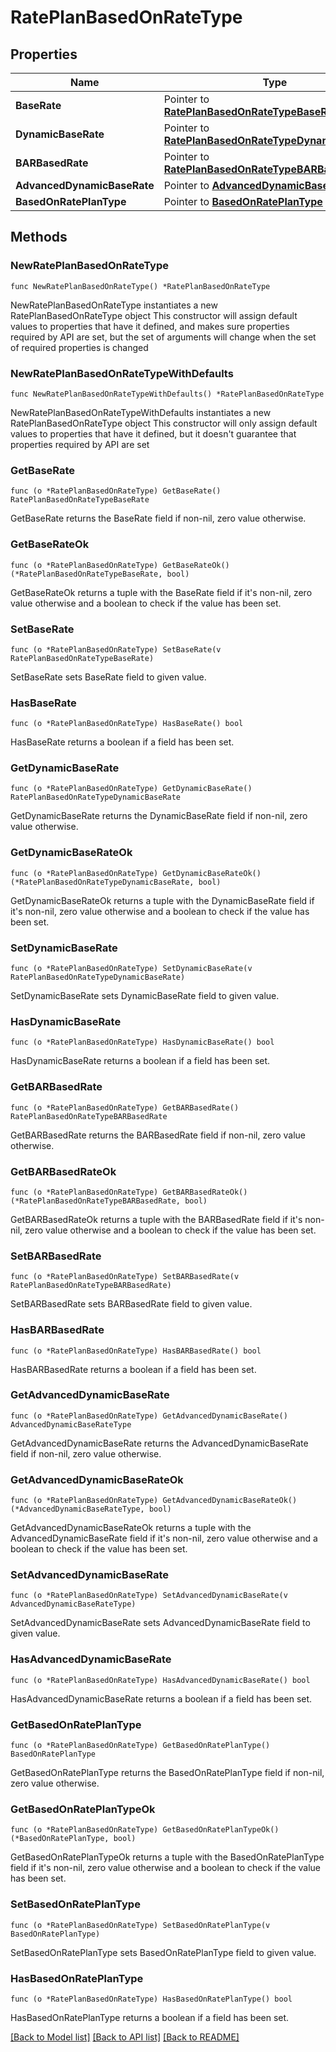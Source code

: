 # RatePlanBasedOnRateType

## Properties

Name | Type | Description | Notes
------------ | ------------- | ------------- | -------------
**BaseRate** | Pointer to [**RatePlanBasedOnRateTypeBaseRate**](RatePlanBasedOnRateTypeBaseRate.md) |  | [optional] 
**DynamicBaseRate** | Pointer to [**RatePlanBasedOnRateTypeDynamicBaseRate**](RatePlanBasedOnRateTypeDynamicBaseRate.md) |  | [optional] 
**BARBasedRate** | Pointer to [**RatePlanBasedOnRateTypeBARBasedRate**](RatePlanBasedOnRateTypeBARBasedRate.md) |  | [optional] 
**AdvancedDynamicBaseRate** | Pointer to [**AdvancedDynamicBaseRateType**](AdvancedDynamicBaseRateType.md) |  | [optional] 
**BasedOnRatePlanType** | Pointer to [**BasedOnRatePlanType**](BasedOnRatePlanType.md) |  | [optional] 

## Methods

### NewRatePlanBasedOnRateType

`func NewRatePlanBasedOnRateType() *RatePlanBasedOnRateType`

NewRatePlanBasedOnRateType instantiates a new RatePlanBasedOnRateType object
This constructor will assign default values to properties that have it defined,
and makes sure properties required by API are set, but the set of arguments
will change when the set of required properties is changed

### NewRatePlanBasedOnRateTypeWithDefaults

`func NewRatePlanBasedOnRateTypeWithDefaults() *RatePlanBasedOnRateType`

NewRatePlanBasedOnRateTypeWithDefaults instantiates a new RatePlanBasedOnRateType object
This constructor will only assign default values to properties that have it defined,
but it doesn't guarantee that properties required by API are set

### GetBaseRate

`func (o *RatePlanBasedOnRateType) GetBaseRate() RatePlanBasedOnRateTypeBaseRate`

GetBaseRate returns the BaseRate field if non-nil, zero value otherwise.

### GetBaseRateOk

`func (o *RatePlanBasedOnRateType) GetBaseRateOk() (*RatePlanBasedOnRateTypeBaseRate, bool)`

GetBaseRateOk returns a tuple with the BaseRate field if it's non-nil, zero value otherwise
and a boolean to check if the value has been set.

### SetBaseRate

`func (o *RatePlanBasedOnRateType) SetBaseRate(v RatePlanBasedOnRateTypeBaseRate)`

SetBaseRate sets BaseRate field to given value.

### HasBaseRate

`func (o *RatePlanBasedOnRateType) HasBaseRate() bool`

HasBaseRate returns a boolean if a field has been set.

### GetDynamicBaseRate

`func (o *RatePlanBasedOnRateType) GetDynamicBaseRate() RatePlanBasedOnRateTypeDynamicBaseRate`

GetDynamicBaseRate returns the DynamicBaseRate field if non-nil, zero value otherwise.

### GetDynamicBaseRateOk

`func (o *RatePlanBasedOnRateType) GetDynamicBaseRateOk() (*RatePlanBasedOnRateTypeDynamicBaseRate, bool)`

GetDynamicBaseRateOk returns a tuple with the DynamicBaseRate field if it's non-nil, zero value otherwise
and a boolean to check if the value has been set.

### SetDynamicBaseRate

`func (o *RatePlanBasedOnRateType) SetDynamicBaseRate(v RatePlanBasedOnRateTypeDynamicBaseRate)`

SetDynamicBaseRate sets DynamicBaseRate field to given value.

### HasDynamicBaseRate

`func (o *RatePlanBasedOnRateType) HasDynamicBaseRate() bool`

HasDynamicBaseRate returns a boolean if a field has been set.

### GetBARBasedRate

`func (o *RatePlanBasedOnRateType) GetBARBasedRate() RatePlanBasedOnRateTypeBARBasedRate`

GetBARBasedRate returns the BARBasedRate field if non-nil, zero value otherwise.

### GetBARBasedRateOk

`func (o *RatePlanBasedOnRateType) GetBARBasedRateOk() (*RatePlanBasedOnRateTypeBARBasedRate, bool)`

GetBARBasedRateOk returns a tuple with the BARBasedRate field if it's non-nil, zero value otherwise
and a boolean to check if the value has been set.

### SetBARBasedRate

`func (o *RatePlanBasedOnRateType) SetBARBasedRate(v RatePlanBasedOnRateTypeBARBasedRate)`

SetBARBasedRate sets BARBasedRate field to given value.

### HasBARBasedRate

`func (o *RatePlanBasedOnRateType) HasBARBasedRate() bool`

HasBARBasedRate returns a boolean if a field has been set.

### GetAdvancedDynamicBaseRate

`func (o *RatePlanBasedOnRateType) GetAdvancedDynamicBaseRate() AdvancedDynamicBaseRateType`

GetAdvancedDynamicBaseRate returns the AdvancedDynamicBaseRate field if non-nil, zero value otherwise.

### GetAdvancedDynamicBaseRateOk

`func (o *RatePlanBasedOnRateType) GetAdvancedDynamicBaseRateOk() (*AdvancedDynamicBaseRateType, bool)`

GetAdvancedDynamicBaseRateOk returns a tuple with the AdvancedDynamicBaseRate field if it's non-nil, zero value otherwise
and a boolean to check if the value has been set.

### SetAdvancedDynamicBaseRate

`func (o *RatePlanBasedOnRateType) SetAdvancedDynamicBaseRate(v AdvancedDynamicBaseRateType)`

SetAdvancedDynamicBaseRate sets AdvancedDynamicBaseRate field to given value.

### HasAdvancedDynamicBaseRate

`func (o *RatePlanBasedOnRateType) HasAdvancedDynamicBaseRate() bool`

HasAdvancedDynamicBaseRate returns a boolean if a field has been set.

### GetBasedOnRatePlanType

`func (o *RatePlanBasedOnRateType) GetBasedOnRatePlanType() BasedOnRatePlanType`

GetBasedOnRatePlanType returns the BasedOnRatePlanType field if non-nil, zero value otherwise.

### GetBasedOnRatePlanTypeOk

`func (o *RatePlanBasedOnRateType) GetBasedOnRatePlanTypeOk() (*BasedOnRatePlanType, bool)`

GetBasedOnRatePlanTypeOk returns a tuple with the BasedOnRatePlanType field if it's non-nil, zero value otherwise
and a boolean to check if the value has been set.

### SetBasedOnRatePlanType

`func (o *RatePlanBasedOnRateType) SetBasedOnRatePlanType(v BasedOnRatePlanType)`

SetBasedOnRatePlanType sets BasedOnRatePlanType field to given value.

### HasBasedOnRatePlanType

`func (o *RatePlanBasedOnRateType) HasBasedOnRatePlanType() bool`

HasBasedOnRatePlanType returns a boolean if a field has been set.


[[Back to Model list]](../README.md#documentation-for-models) [[Back to API list]](../README.md#documentation-for-api-endpoints) [[Back to README]](../README.md)


